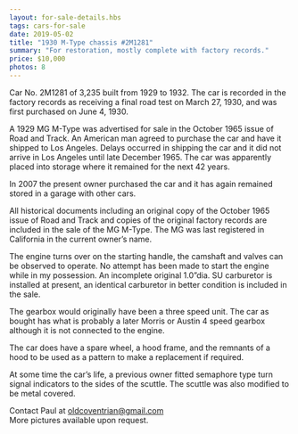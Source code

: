 ```yaml
---
layout: for-sale-details.hbs
tags: cars-for-sale
date: 2019-05-02
title: "1930 M-Type chassis #2M1281"
summary: "For restoration, mostly complete with factory records."
price: $10,000
photos: 8
---
```

Car No. 2M1281 of 3,235 built from 1929 to 1932. The car is recorded in the factory
records as receiving a final road test on March 27, 1930, and was first purchased on June
4, 1930.

A 1929 MG M-Type was advertised for sale in the October 1965 issue of Road and
Track. An American man agreed to purchase the car and have it shipped to Los Angeles.
Delays occurred in shipping the car and it did not arrive in Los Angeles until late
December 1965. The car was apparently placed into storage where it remained for the
next 42 years.

In 2007 the present owner purchased the car and it has again remained stored in a garage
with other cars.

All historical documents including an original copy of the October 1965 issue of Road
and Track and copies of the original factory records are included in the sale of the MG
M-Type. The MG was last registered in California in the current owner’s name.

The engine turns over on the starting handle, the camshaft and valves can be observed to
operate. No attempt has been made to start the engine while in my possession. An
incomplete original 1.0”dia. SU carburetor is installed at present, an identical carburetor
in better condition is included in the sale.

The gearbox would originally have been a three speed unit. The car as bought has what is
probably a later Morris or Austin 4 speed gearbox although it is not connected to the
engine.

The car does have a spare wheel, a hood frame, and the remnants of a hood to be used as
a pattern to make a replacement if required.

At some time the car’s life, a previous owner fitted semaphore type turn signal indicators
to the sides of the scuttle. The scuttle was also modified to be metal covered.

Contact Paul at [oldcoventrian@gmail.com](mailto:oldcoventrian@gmail.com)
<br>More pictures available upon request.
